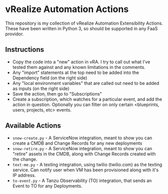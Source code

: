 # vRealize Automation Actions
This repository is my collection of vRealize Automation Extensibility Actions. These have been written in Python 3, so should be supported in any FaaS providor.

## Instructions
- Copy the code into a "new" action in vRA. I try to call out what I've tested them against and any known limitations in the comments.
- Any "import" statements at the top need to be added into the Dependency field (on the right side)
- Any "local environment variables" that are called out need to be added as inputs (on the right side)
- Save the action, then go to "Subscriptions"
- Create a subscription, which watches for a particular event, and add the action in question. Optionally you can filter on only certain <blueprints, users, projects, etc> events.

## Available Actions
- `snow-create.py` - A ServiceNow integration, meant to show you can create a CMDB and Change Records for any new deployments
- `snow-retire.py` - A ServiceNow integration, meant to show you can "retire" assets in the CMDB, along with Change Records created with the change.
- `text-me.py` - A texting integration, using twilio (twilio.com) as the texting service. Can notify user when VM has been provisioned along with it's IP address.
- `to-event.py` - A Tanzu Observability (TO) integration, that sends an Event to TO for any Deployments.

